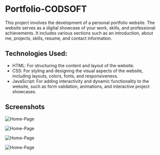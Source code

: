 
# Portfolio-CODSOFT

This project involves the development of a personal portfolio website. The website serves as a digital showcase of your work, skills, and professional achievements. It includes various sections such as an introduction, about me, projects, skills, resume, and contact information.

## Technologies Used:

- HTML: For structuring the content and layout of the website.
- CSS: For styling and designing the visual aspects of the website, including layouts, colors, fonts, and responsiveness.
- JavaScript: For adding interactivity and dynamic functionality to the website, such as form validation, animations, and interactive project showcases.


## Screenshots

![Home-Page](https://github.com/iamvishvpatel/CODSOFT-Portfolio/blob/main/images/homepage.png?raw=true)

![Home-Page](https://github.com/iamvishvpatel/CODSOFT-Portfolio/blob/main/images/aboutme.png?raw=true)

![Home-Page](https://github.com/iamvishvpatel/CODSOFT-Portfolio/blob/main/images/myservices.png?raw=true)

![Home-Page](https://github.com/iamvishvpatel/CODSOFT-Portfolio/blob/main/images/contactus.png?raw=true)

